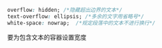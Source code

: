 ```css
overflow: hidden; /*隐藏超出边界的文本*/ 
text-overflow: ellipsis; /*多余的文字用省略号*/ 
white-space: nowrap;  /*规定段落中的文本不进行换行*/
```

要为包含文本的容器设置宽度  
